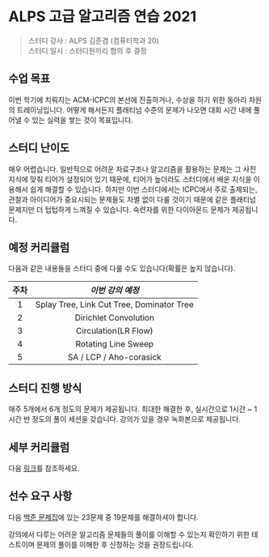 # ALPS 고급 알고리즘 연습 2021

> 스터디 강사 : ALPS 김준겸 (컴퓨터학과 20)<br>스터디 일시 : 스터디원끼리 협의 후 결정 

## 수업 목표

이번 학기에 치뤄지는 ACM-ICPC의 본선에 진출하거나, 수상을 하기 위한 동아리 차원의 트레이닝입니다. 어떻게 해서든지 플래티넘 수준의 문제가 나오면 대회 시간 내에 풀어낼 수 있는 실력을 쌓는 것이 목표입니다.

## 스터디 난이도

매우 어렵습니다. 일반적으로 어려운 자료구조나 알고리즘을 활용하는 문제는 그 사전 지식에 맞춰 티어가 설정되어 있기 때문에, 티어가 높더라도 스터디에서 배운 지식을 이용해서 쉽게 해결할 수 있습니다. 하지만 이번 스터디에서는 ICPC에서 주로 출제되는, 관찰과 아이디어가 중요시되는 문제들도 차별 없이 다룰 것이기 때문에 같은 플래티넘 문제지만 더 텁텁하게 느껴질 수 있습니다. 숙련자를 위한 다이아몬드 문제가 제공됩니다.

## 예정 커리큘럼

다음과 같은 내용들을 스터디 중에 다룰 수도 있습니다(확률은 높지 않습니다).

| 주차 |                     *이번 강의 예정*                     |
| :--: | :------------------------------------------------------: |
|  1   |       Splay Tree, Link Cut Tree, Dominator Tree      |
|  2   |                  Dirichlet Convolution |
|  3   |             Circulation(LR Flow)             |
|  4   |             Rotating Line Sweep             |
|  5   |             SA / LCP / Aho-corasick              |

## 스터디 진행 방식
매주 5개에서 6개 정도의 문제가 제공됩니다. 최대한 해결한 후, 실시간으로 1시간 ~ 1시간 반 정도의 풀이 세션을 갖습니다. 강의가 있을 경우 녹화본으로 제공됩니다.

## 세부 커리큘럼

다음 [링크](https://www.youtube.com/watch?v=dQw4w9WgXcQ)를 참조하세요.

## 선수 요구 사항

다음 [백준 문제집](https://www.youtube.com/watch?v=dQw4w9WgXcQ)에 있는 23문제 중 19문제를 해결하셔야 합니다.

강의에서 다루는 어려운 알고리즘 문제들의 풀이를 이해할 수 있는지 확인하기 위한 테스트이며 문제의 풀이를 이해한 후 신청하는 것을 권장드립니다.


